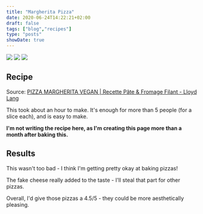 ```yaml
---
title: "Margherita Pizza"
date: 2020-06-24T14:22:21+02:00
draft: false
tags: ["blog","recipes"]
type: "posts"
showDate: true
---
```


[![](/assets/minified/IMG_2363.jpg)](/assets/IMG_2363.jpg)
[![](/assets/minified/IMG_2359.jpg)](/assets/IMG_2359.jpg)
[![](/assets/minified/IMG_2352.jpg)](/assets/IMG_2352.jpg)

## Recipe

Source: [PIZZA MARGHERITA VEGAN | Recette Pâte & Fromage Filant -  Lloyd Lang](https://www.youtube.com/watch?v=076IaEg90YY)

This took about an hour to make. It's enough for more than 5 people (for a slice each), and is easy to make.

**I'm not writing the recipe here, as I'm creating this page more than a month after baking this.**

## Results

This wasn't too bad - I think I'm getting pretty okay at baking pizzas! 

The fake cheese really added to the taste - I'll steal that part for other pizzas.

Overall, I'd give those pizzas a 4.5/5 - they could be more aesthetically pleasing.
